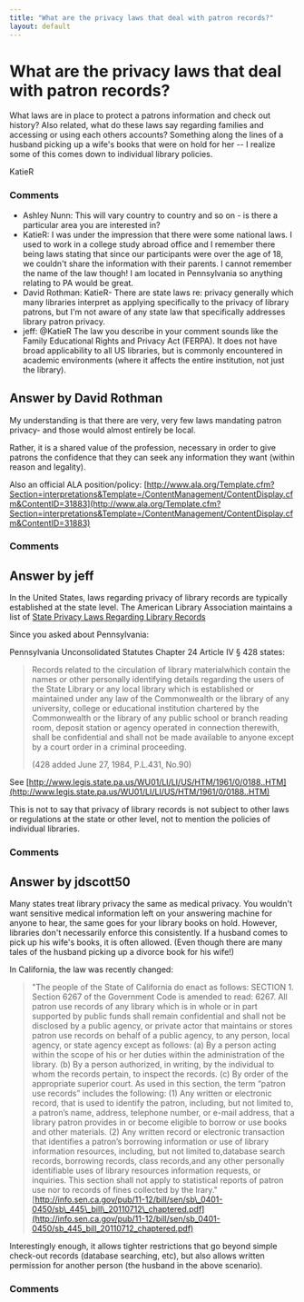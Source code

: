 ```yaml
---
title: "What are the privacy laws that deal with patron records?"
layout: default
---
```

What are the privacy laws that deal with patron records?
=====================
What laws are in place to protect a patrons information and check out
history? Also related, what do these laws say regarding families and
accessing or using each others accounts? Something along the lines of a
husband picking up a wife's books that were on hold for her -- I realize
some of this comes down to individual library policies.

KatieR

### Comments ###
* Ashley Nunn: This will vary country to country and so on - is there a particular area
you are interested in?
* KatieR: I was under the impression that there were some national laws. I used to
work in a college study abroad office and I remember there being laws
stating that since our participants were over the age of 18, we couldn't
share the information with their parents. I cannot remember the name of
the law though! I am located in Pennsylvania so anything relating to PA
would be great.
* David Rothman: KatieR- There are state laws re: privacy generally which many libraries
interpret as applying specifically to the privacy of library patrons,
but I'm not aware of any state law that specifically addresses library
patron privacy.
* jeff: @KatieR The law you describe in your comment sounds like the Family
Educational Rights and Privacy Act (FERPA). It does not have broad
applicability to all US libraries, but is commonly encountered in
academic environments (where it affects the entire institution, not just
the library).


Answer by David Rothman
----------------
My understanding is that there are very, very few laws mandating patron
privacy- and those would almost entirely be local.

Rather, it is a shared value of the profession, necessary in order to
give patrons the confidence that they can seek any information they want
(within reason and legality).

Also an official ALA position/policy:
[http://www.ala.org/Template.cfm?Section=interpretations&Template=/ContentManagement/ContentDisplay.cfm&ContentID=31883](http://www.ala.org/Template.cfm?Section=interpretations&Template=/ContentManagement/ContentDisplay.cfm&ContentID=31883)

### Comments ###

Answer by jeff
----------------
In the United States, laws regarding privacy of library records are
typically established at the state level. The American Library
Association maintains a list of [State Privacy Laws Regarding Library
Records](http://www.ala.org/offices/oif/ifgroups/stateifcchairs/stateifcinaction/stateprivacy)

Since you asked about Pennsylvania:

Pennsylvania Unconsolidated Statutes Chapter 24 Article IV § 428 states:

> Records related to the circulation of library materialwhich contain
> the names or other personally identifying details regarding the users
> of the State Library or any local library which is established or
> maintained under any law of the Commonwealth or the library of any
> university, college or educational institution chartered by the
> Commonwealth or the library of any public school or branch reading
> room, deposit station or agency operated in connection therewith,
> shall be confidential and shall not be made available to anyone except
> by a court order in a criminal proceeding.
>
> (428 added June 27, 1984, P.L.431, No.90)

See
[http://www.legis.state.pa.us/WU01/LI/LI/US/HTM/1961/0/0188..HTM](http://www.legis.state.pa.us/WU01/LI/LI/US/HTM/1961/0/0188..HTM)

This is not to say that privacy of library records is not subject to
other laws or regulations at the state or other level, not to mention
the policies of individual libraries.

### Comments ###

Answer by jdscott50
----------------
Many states treat library privacy the same as medical privacy. You
wouldn't want sensitive medical information left on your answering
machine for anyone to hear, the same goes for your library books on
hold. However, libraries don't necessarily enforce this consistently. If
a husband comes to pick up his wife's books, it is often allowed. (Even
though there are many tales of the husband picking up a divorce book for
his wife!)

In California, the law was recently changed:

> "The people of the State of California do enact as follows: SECTION 1.
> Section 6267 of the Government Code is amended to read: 6267. All
> patron use records of any library which is in whole or in part
> supported by public funds shall remain confidential and shall not be
> disclosed by a public agency, or private actor that maintains or
> stores patron use records on behalf of a public agency, to any person,
> local agency, or state agency except as follows: (a) By a person
> acting within the scope of his or her duties within the administration
> of the library. (b) By a person authorized, in writing, by the
> individual to whom the records pertain, to inspect the records. (c) By
> order of the appropriate superior court. As used in this section, the
> term “patron use records” includes the following: (1) Any written or
> electronic record, that is used to identify the patron, including, but
> not limited to, a patron’s name, address, telephone number, or e-mail
> address, that a library patron provides in or become eligible to
> borrow or use books and other materials. (2) Any written record or
> electronic transaction that identifies a patron’s borrowing
> information or use of library information resources, including, but
> not limited to,database search records, borrowing records, class
> records,and any other personally identifiable uses of library
> resources information requests, or inquiries. This section shall not
> apply to statistical reports of patron use nor to records of fines
> collected by the lrary."
> [http://info.sen.ca.gov/pub/11-12/bill/sen/sb\_0401-0450/sb\_445\_bill\_20110712\_chaptered.pdf](http://info.sen.ca.gov/pub/11-12/bill/sen/sb_0401-0450/sb_445_bill_20110712_chaptered.pdf)

Interestingly enough, it allows tighter restrictions that go beyond
simple check-out records (database searching, etc), but also allows
written permission for another person (the husband in the above
scenario).

### Comments ###

